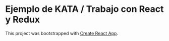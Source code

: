 # Ejemplo de KATA / Trabajo con React y Redux

This project was bootstrapped with [Create React App](https://github.com/facebook/create-react-app).